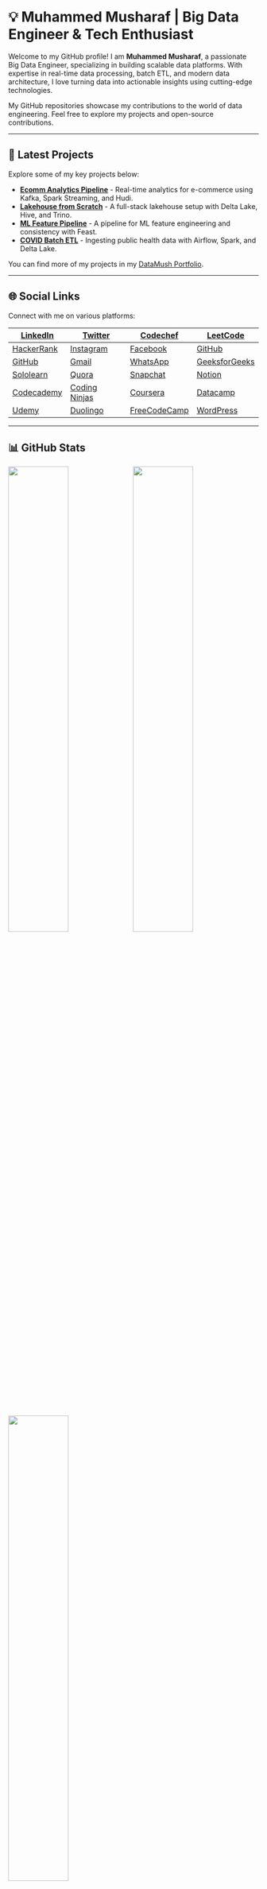# 💡 Muhammed Musharaf | Big Data Engineer & Tech Enthusiast

Welcome to my GitHub profile! I am **Muhammed Musharaf**, a passionate Big Data Engineer, specializing in building scalable data platforms. With expertise in real-time data processing, batch ETL, and modern data architecture, I love turning data into actionable insights using cutting-edge technologies.

My GitHub repositories showcase my contributions to the world of data engineering. Feel free to explore my projects and open-source contributions.

---

## 🚀 Latest Projects

Explore some of my key projects below:

- **[Ecomm Analytics Pipeline](https://github.com/MuhammedMusharaf007/ecomm-analytics-pipeline)** - Real-time analytics for e-commerce using Kafka, Spark Streaming, and Hudi.
- **[Lakehouse from Scratch](https://github.com/MuhammedMusharaf007/lakehouse-from-scratch)** - A full-stack lakehouse setup with Delta Lake, Hive, and Trino.
- **[ML Feature Pipeline](https://github.com/MuhammedMusharaf007/ml-feature-pipeline)** - A pipeline for ML feature engineering and consistency with Feast.
- **[COVID Batch ETL](https://github.com/MuhammedMusharaf007/covid-batch-etl)** - Ingesting public health data with Airflow, Spark, and Delta Lake.

You can find more of my projects in my [DataMush Portfolio](https://github.com/MuhammedMusharaf007).

---

## 🌐 Social Links

Connect with me on various platforms:

| [LinkedIn](https://www.linkedin.com/in/muhammedmusharaf007/) | [Twitter](https://twitter.com/Md_Musharaf_007) | [Codechef](https://www.codechef.com/users/musharaf_007) | [LeetCode](https://leetcode.com/mohammedmusharafnilambur/) |
| --- | --- | --- | --- |
| [HackerRank](https://www.hackerrank.com/mohammedmushara1) | [Instagram](https://www.instagram.com/mu_sha_raf_/)| [Facebook](https://www.facebook.com/musharaf.richu/) | [GitHub](https://github.com/MuhammedMusharaf007) |
| [GitHub](https://github.com/MuhammedMusharaf007) | [Gmail](mailto:mohammedmusharafnilambur@gmail.com) | [WhatsApp](https://wa.me/+918606854901) | [GeeksforGeeks](https://auth.geeksforgeeks.org/user/mohammedmusharaf007/saved-articles/) |
| [Sololearn](https://www.sololearn.com/profile/8719979) | [Quora](https://www.quora.com/profile/Muhammed-Musharaf) | [Snapchat](https://www.snapchat.com/add/musharaf_richu?share_id=sSVUkxF7swY&locale=en-GB) | [Notion](https://www.notion.so/Stuff-to-get-done-8c5a779164934e34aeecab953872b60f) |
| [Codecademy](https://www.codecademy.com/profiles/muhammedMusharaf0070338916416) | [Coding Ninjas](https://profile.codingninjas.com/f59c30e7-b3eb-4e17-82e3-9443b114ca31) | [Coursera](https://www.coursera.org/user/0c74bece56f7b4fb6a431baaed4019d6) | [Datacamp](https://www.datacamp.com/profile/mohammedmusharafnilambur) |
| [Udemy](https://www.udemy.com/user/m-ric-3/) | [Duolingo](https://www.duolingo.com/profile/Musharaf007) | [FreeCodeCamp](https://www.freecodecamp.org/MuhammedMusharaf007) | [WordPress](https://csstories.code.blog/) |

---

## 📊 GitHub Stats

<div>
  <img style="width:49%" src="https://github-readme-stats.vercel.app/api/?username=MuhammedMusharaf007&show_icons=true&theme=merko&layout=compact" />
  <img style="width:49%" src="https://github-readme-streak-stats.herokuapp.com/?user=MuhammedMusharaf007&theme=dark&layout=compact" />
</div>
<div>
  <img style="width:49%" src="https://github-readme-stats.vercel.app/api/top-langs/?username=MuhammedMusharaf007&show_icons=true&theme=radical&layout=compact" />
</div>
<div>
  <img style="width:49%" src="https://github-profile-trophy.vercel.app/?username=MuhammedMusharaf007&theme=matrix&layout=compact" />
</div>

---

## 📚 Certifications & Learning

I'm constantly learning new skills and obtaining certifications:

- [Coursera](https://www.coursera.org/user/0c74bece56f7b4fb6a431baaed4019d6)
- [DataCamp](https://www.datacamp.com/profile/mohammedmusharafnilambur)
- [Codecademy](https://www.codecademy.com/profiles/muhammedMusharaf0070338916416)
- [Coding Ninjas](https://profile.codingninjas.com/f59c30e7-b3eb-4e17-82e3-9443b114ca31)
- [Udemy](https://www.udemy.com/user/m-ric-3/)

---

## 🧩 Tools & Technologies

Some of the technologies I work with include:

- **Data Engineering**: Apache Kafka, Apache Spark, Delta Lake, Hudi, Trino, Airflow
- **Databases**: PostgreSQL, MySQL, MongoDB
- **Machine Learning**: MLlib, TensorFlow, Scikit-learn, Feast
- **DevOps**: Docker, Kubernetes, CI/CD
- **Data Visualization**: Superset, Grafana, Tableau

---

## 💬 Let's Connect

Feel free to reach out for collaborations, mentorship, or just a casual chat about tech.

- 📧 [Email](mailto:mohammedmusharafnilambur@gmail.com)
- 📱 [WhatsApp](https://wa.me/+918606854901)

---


